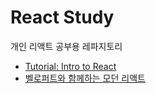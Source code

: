 # React Study

개인 리액트 공부용 레파지토리

- [Tutorial: Intro to React](https://reactjs.org/tutorial/tutorial.html)
- [벨로퍼트와 함께하는 모던 리액트](https://react.vlpt.us/)